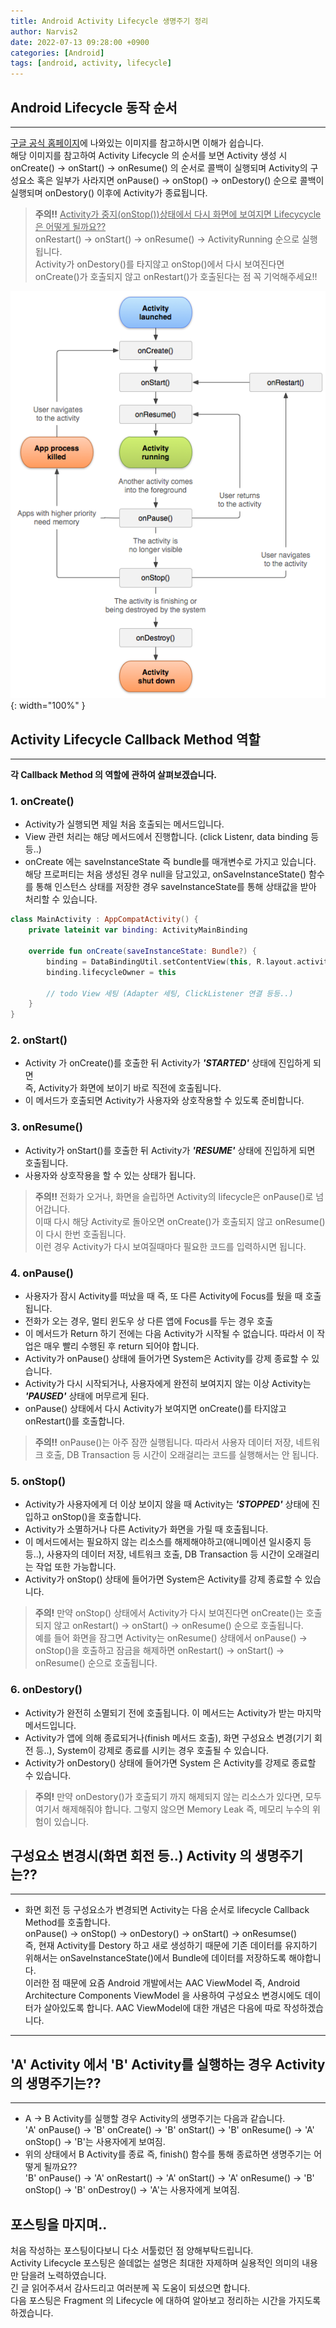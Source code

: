 ```yaml
---
title: Android Activity Lifecycle 생명주기 정리
author: Narvis2
date: 2022-07-13 09:28:00 +0900
categories: [Android]
tags: [android, activity, lifecycle]
---
```

## Android Lifecycle 동작 순서
---
[구글 공식 홈페이지](https://developer.android.com/guide/components/activities/activity-lifecycle?hl=ko)에 나와있는 이미지를 참고하시면 이해가 쉽습니다.  
해당 이미지를 참고하여 Activity Lifecycle 의 순서를 보면 Activity 생성 시 onCreate() -> onStart() -> onResume() 의 순서로 콜백이 실행되며 Activity의 구성요소 혹은 일부가 사라지면 onPause() -> onStop() -> onDestory() 순으로 콜백이 실행되며 onDestory() 이후에 Activity가 종료됩니다.  
> **주의!!** <u>Activity가 중지(onStop())상태에서 다시 화면에 보여지면 Lifecycycle은 어떻게 될까요??</u>  
onRestart() -> onStart() -> onResume() -> ActivityRunning 순으로 실행됩니다.  
Activity가 onDestory()를 타지않고 onStop()에서 다시 보여진다면 onCreate()가 호출되지 않고 onRestart()가 호출된다는 점 꼭 기억해주세요!!  

![Desktop View](/assets/img/lifecycle/activity_lifecycle.png){: width="100%" }

## Activity Lifecycle Callback Method 역할
---
**각 Callback Method 의 역할에 관하여 살펴보겠습니다.**
### 1. onCreate()
- Activity가 실행되면 제일 처음 호출되는 메서드입니다.
- View 관련 처리는 해당 메서드에서 진행합니다. (click Listenr, data binding 등등..)
- onCreate 에는 saveInstanceState 즉 bundle를 매개변수로 가지고 있습니다. 해당 프로퍼티는 처음 생성된 경우 null을 담고있고, onSaveInstanceState() 함수를 통해 인스턴스 상태를 저장한 경우 saveInstanceState를 통해 상태값을 받아 처리할 수 있습니다.
``` kotlin
class MainActivity : AppCompatActivity() {
    private lateinit var binding: ActivityMainBinding 

    override fun onCreate(saveInstanceState: Bundle?) {
        binding = DataBindingUtil.setContentView(this, R.layout.activity_main)
        binding.lifecycleOwner = this

        // todo View 세팅 (Adapter 세팅, ClickListener 연결 등등..)
    }
}
```  
### 2. onStart()
- Activity 가 onCreate()를 호출한 뒤 Activity가 **_'STARTED'_** 상태에 진입하게 되면  
즉, Activity가 화면에 보이기 바로 직전에 호출됩니다.
- 이 메서드가 호출되면 Activity가 사용자와 상호작용할 수 있도록 준비합니다.

### 3. onResume()
- Activity가 onStart()를 호출한 뒤 Activity가 **_'RESUME'_** 상태에 진입하게 되면 호출됩니다.
- 사용자와 상호작용을 할 수 있는 상태가 됩니다. 
> **주의!!** 전화가 오거나, 화면을 슬립하면 Activity의 lifecycle은 onPause()로 넘어갑니다.  
이때 다시 해당 Activity로 돌아오면 onCreate()가 호출되지 않고 onResume()이 다시 한번 호출됩니다.  
이런 경우 Activity가 다시 보여질때마다 필요한 코드를 입력하시면 됩니다.

### 4. onPause()
- 사용자가 잠시 Activity를 떠났을 때 즉, 또 다른 Activity에 Focus를 뒀을 때 호출됩니다.  
- 전화가 오는 경우, 멀티 윈도우 상 다른 앱에 Focus를 두는 경우 호출
- 이 메서드가 Return 하기 전에는 다음 Activity가 시작될 수 없습니다. 따라서 이 작업은 매우 빨리 수행된 후 return 되어야 합니다.
- Activity가 onPause() 상태에 들어가면 System은 Activity를 강제 종료할 수 있습니다.
- Activity가 다시 시작되거나, 사용자에게 완전히 보여지지 않는 이상 Activity는 **_'PAUSED'_** 상태에 머무르게 된다. 
- onPause() 상태에서 다시 Activity가 보여지면 onCreate()를 타지않고 onRestart()를 호출합니다. 
> **주의!!** onPause()는 아주 잠깐 실행됩니다. 따라서 사용자 데이터 저장, 네트워크 호출, DB Transaction 등 시간이 오래걸리는 코드를 실행해서는 안 됩니다.

### 5. onStop()
- Activity가 사용자에게 더 이상 보이지 않을 때 Activity는 **_'STOPPED'_** 상태에 진입하고 onStop()을 호출합니다.
- Activity가 소멸하거나 다른 Activity가 화면을 가릴 때 호출됩니다.
- 이 메서드에서는 필요하지 않는 리소스를 해제해야하고(애니메이션 일시중지 등등..), 사용자의 데이터 저장, 네트워크 호출, DB Transaction 등 시간이 오래걸리는 작업 또한 가능합니다. 
- Activity가 onStop() 상태에 들어가면 System은 Activity를 강제 종료할 수 있습니다.
> **주의!** 만약 onStop() 상태에서 Activity가 다시 보여진다면 onCreate()는 호출되지 않고 onRestart() -> onStart() -> onResume() 순으로 호출됩니다.  
예를 들어 화면을 잠그면 Activity는 onResume() 상태에서 onPause() -> onStop()을 호출하고 잠금을 해제하면 onRestart() -> onStart() -> onResume() 순으로 호출됩니다.

### 6. onDestory()
- Activity가 완전히 소멸되기 전에 호출됩니다. 이 메서드는 Activity가 받는 마지막 메서드입니다.
- Activity가 앱에 의해 종료되거나(finish 메서드 호출), 화면 구성요소 변경(기기 회전 등..), System이 강제로 종료를 시키는 경우 호출될 수 있습니다.
- Activity가 onDestory() 상태에 들어가면 System 은 Activity를 강제로 종료할 수 있습니다.
> **주의!** 만약 onDestory()가 호출되기 까지 해제되지 않는 리소스가 있다면, 모두 여기서 해제해줘야 합니다. 그렇지 않으면 Memory Leak 즉, 메모리 누수의 위험이 있습니다.

## 구성요소 변경시(화면 회전 등..) Activity 의 생명주기는??
--- 
- 화면 회전 등 구성요소가 변경되면 Activity는 다음 순서로 lifecycle Callback Method를 호출합니다.  
onPause() -> onStop() -> onDestory() -> onStart() -> onResumse()  
즉, 현재 Activity를 Destory 하고 새로 생성하기 때문에 기존 데이터를 유지하기 위해서는 onSaveInstanceState()에서 Bundle에 데이터를 저장하도록 해야합니다.  
이러한 점 때문에 요즘 Android 개발에서는 AAC ViewModel 즉, Android Architecture Components ViewModel 을 사용하여 구성요소 변경시에도 데이터가 살아있도록 합니다. AAC ViewModel에 대한 개념은 다음에 따로 작성하겠습니다.

---
## 'A' Activity 에서 'B' Activity를 실행하는 경우 Activity의 생명주기는??
---
- A -> B Activity를 실행할 경우 Activity의 생명주기는 다음과 같습니다.  
'A' onPause() -> 'B' onCreate() -> 'B' onStart() -> 'B' onResume() -> 'A' onStop() -> 'B'는 사용자에게 보여짐.
- 위의 상태에서 B Activity를 종료 즉, finish() 함수를 통해 종료하면 생명주기는 어떻게 될까요??  
  'B' onPause() -> 'A' onRestart() -> 'A' onStart() -> 'A' onResume() -> 'B' onStop() -> 'B' onDestroy() -> 'A'는 사용자에게 보여짐.

## 포스팅을 마지며..
처음 작성하는 포스팅이다보니 다소 서툴렀던 점 양해부탁드립니다.  
Activity Lifecycle 포스팅은 쓸데없는 설명은 최대한 자제하며 실용적인 의미의 내용만 담을려 노력하였습니다.  
긴 글 읽어주셔서 감사드리고 여러분께 꼭 도움이 되셨으면 합니다.  
다음 포스팅은 Fragment 의 Lifecycle 에 대하여 알아보고 정리하는 시간을 가지도록 하겠습니다.  
